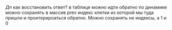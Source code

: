 *Дп*
как восстановить ответ?
в таблице 
можно идти обратно по динамике
можно сохранять в массив prev индекс клетки из которой мы туда пришли и проитерироаться обратно. Можно сохранять не индексы, а 1 и 0
 